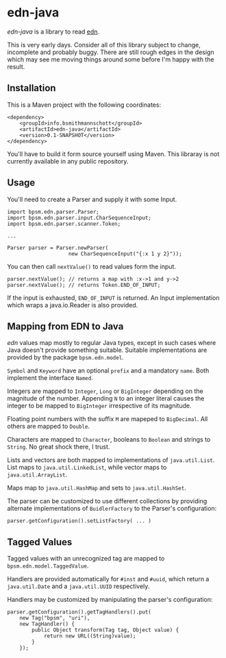 # edn-java

*edn-java* is a library to read [edn](https://github.com/edn-format/edn).

This is very early days. Consider all of this library subject to change, incomplete and probably buggy. There are still rough edges in the design which may see me moving things around some before I'm happy with the result.

## Installation

This is a Maven project with the following coordinates:

    <dependency>
        <groupId>info.bsmithmannschott</groupId>
        <artifactId>edn-java</artifactId>
        <version>0.1-SNAPSHOT</version>
    </dependency>

You'll have to build it form source yourself using Maven.  This libraray is not currently available in any public repository.

## Usage

You'll need to create a Parser and supply it with some Input.

    import bpsm.edn.parser.Parser;
    import bpsm.edn.parser.input.CharSequenceInput;
    import bpsm.edn.parser.scanner.Token;

    ...

    Parser parser = Parser.newParser(
                        new CharSequenceInput("{:x 1 y 2}"));

You can then call `nextValue()` to read values form the input.

    parser.nextValue(); // returns a map with :x->1 and y->2
    parser.nextValue(); // returns Token.END_OF_INPUT;

If the input is exhausted, `END_OF_INPUT` is returned. An Input implementation which wraps a java.io.Reader is also provided.

## Mapping from EDN to Java

*edn* values map mostly to regular Java types, except in such cases where Java doesn't provide something suitable. Suitable implementations are provided by the package `bpsm.edn.model`.

`Symbol` and `Keyword` have an optional `prefix` and a mandatory `name`. Both implement the interface `Named`.

Integers are mapped to `Integer`, `Long` or `BigInteger` depending on the magnitude of the number. Appending `N` to an integer literal causes the integer to be mapped to `BigInteger` irrespective of its magnitude.

Floating point numbers with the suffix `M` are  mapeped to `BigDecimal`. All others are mapped to `Double`.

Characters are mapped to `Character`, booleans to `Boolean` and strings to `String`. No great shock there, I trust.

Lists and vectors are both mapped to implementations of `java.util.List`. List maps to `java.util.LinkedList`, while vector maps to `java.util.ArrayList`.

Maps map to `java.util.HashMap` and sets to `java.util.HashSet`.

The parser can be customized to use different collections by providing alternate implementations of `BuidlerFactory` to the Parser's configuration:

    parser.getConfiguration().setListFactory( ... )

## Tagged Values

Tagged values with an unrecognized tag are mapped to `bpsm.edn.model.TaggedValue`.

Handlers are provided automatically for `#inst` and `#uuid`, which return a `java.util.Date` and a `java.util.UUID` respectively.

Handlers may be customized by manipulating the parser's configuration:

    parser.getConfiguration().getTagHandlers().put(
        new Tag("bpsm", "uri"),
        new TagHandler() {
            public Object transform(Tag tag, Object value) {
                return new URL((String)value);
            }
        });


